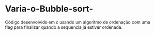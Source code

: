 # Varia-o-Bubble-sort-
Código desenvolvido em c usando um algoritmo de ordenação com uma flag para finalizar quando a sequencia já estiver ordenada.
